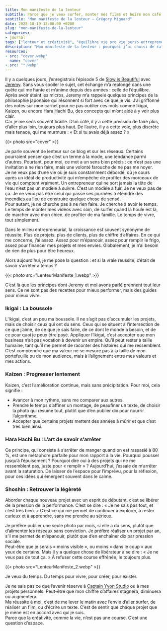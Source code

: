 ```yaml
---
title: Mon manifeste de la lenteur
subtitle: Parce que je veux surfer, monter mes films et boire mon café sans courir après le temps.
seotitle: "Mon manifeste de la lenteur — Grégory Mignard"
date: 2025-10-19 13:00:00 +0200
slug: "mon-manifeste-de-la-lenteur"
categories:
- journal
tags: ["lenteur et créativité", "équilibre vie pro vie perso entrepreneur", "refuser la croissance à tout prix", "philosophie japonaise et travail", "Ikigai pour les créateurs", "Kaizen et burn-out", "travailler moins mais mieux", "slow business", "artisanat numérique", "vivre de sa passion sans s’épuiser", "alternative à la productivité", "minimalisme professionnel", "créer avec intention", "dire non aux projets", "bien-être des entrepreneurs", "slow living et travail", "réussite sans croissance", "épanouissement professionnel", "trouver son rythme", "anti-hustle culture"]
description: "Mon manifeste de la lenteur : pourquoi j’ai choisi de ralentir, de refuser la croissance à tout prix, et de privilégier l’équilibre. Une réflexion inspirée par la philosophie japonaise et mon quotidien de créateur."
resources:
- src: "cover.webp"
  name: "cover"
- src: "*.webp"
---
```


Il y a quelques jours, j’enregistrais l’épisode 5 de [Slow is Beautiful](https://slowisbeautiful.substack.com/podcast) avec [Jeremy](https://jeremyjanin.com). Sans vous spoiler le sujet, cet échange m’a replongé dans une quête qui me hante et m’anime depuis des années : celle de l’équilibre. Après avoir éteint les micros, Jeremy m’a rappelé quelques principes de la philosophie japonaise qui résonnent si fort avec ce que je vis. J’ai griffonné des notes sur mon carnet pour ne pas oublier ces mots comme Ikigai, Kaizen, ou encore Hara Hachi Bu, des concepts qui m’ont aidé à y voir plus clair.  
Car je me sens souvent tiraillé. D’un côté, il y a cette pression de faire plus, d’aller plus loin, toujours plus haut.  De l’autre, il y a cette voix, plus discrète mais tenace, qui me murmure : « Et si tu avais déjà assez ? »

{{< photo src="cover" >}}

Je parle souvent de lenteur sur ce blog et sur les réseaux. Certains pourraient penser que c’est un terme à la mode, une tendance parmi d’autres. Pourtant, pour moi, ce mot a un sens bien précis : ce n’est pas une invitation à ne rien faire, mais une volonté farouche de ne pas me noyer.  
Je ne veux pas d’une vie où je suis constamment débordé, où je cours après un idéal de productivité qui m’empêche de profiter des morceaux de vie qui comptent vraiment. Un entrepreneur qui ne sort jamais la tête de l’eau n’est pas un modèle à suivre. C’est un modèle à fuir. Je ne veux pas de ça. Je ne veux pas être celui qui passe ses journées à éteindre des incendies au lieu de construire quelque chose de sensé.  
Pour autant, je ne cherche pas à ne rien faire. Je cherche à avoir le temps. Le temps de monter mes vidéos avec soin, de surfer quand la houle est là, de marcher avec mon chien, de profiter de ma famille. Le temps de vivre, tout simplement.

Dans le milieu entrepreneurial, la croissance est souvent synonyme de réussite. Plus de projets, plus de clients, plus de chiffre d’affaires. En ce qui me concerne, j’ai assez. Assez pour m’épanouir, assez pour remplir le frigo, assez pour financer mes projets et mes envies. Globalement, je n’ai besoin de rien de plus pour être heureux.  

Alors aujourd’hui, je me pose la question : et si la vraie réussite, c’était de savoir s’arrêter à temps ?

{{< photo src="LenteurManifeste_1.webp" >}}

C’est là que les principes dont Jeremy et moi avons parlé prennent tout leur sens. Ce ne sont pas des recettes pour mieux performer, mais des guides pour mieux vivre.

### Ikigai : La boussole

L’Ikigai, c’est un peu ma boussole. Il ne s’agit pas d’accumuler les projets, mais de choisir ceux qui ont du sens. Ceux qui se situent à l’intersection de ce que j’aime, de ce que je sais faire, de ce dont le monde a besoin, et de ce pour quoi je peux être payé. Appliquer l’Ikigai, c’est accepter que mon business n’ait pas vocation à devenir un empire. Qu’il peut rester à taille humaine, tant qu’il me permet de raconter des histoires qui me ressemblent. C’est comprendre que ma valeur ne se mesure pas à la taille de mon portefeuille ou de mon audience, mais à l’alignement entre mes valeurs et mes actions.

### Kaizen : Progresser lentement

Kaizen, c’est l’amélioration continue, mais sans précipitation. Pour moi, cela signifie :

* Avancer à mon rythme, sans me comparer aux autres.
* Prendre le temps d’affiner un montage, de peaufiner un texte, de choisir la photo qui résume tout, plutôt que d’en publier dix pour nourrir l’algorithme.  
* Accepter que certains projets mettent des années à mûrir et que c’est très bien ainsi.

### Hara Hachi Bu : L’art de savoir s’arrêter

Ce principe, qui consiste à s’arrêter de manger quand on est rassasié à 80 %, est une métaphore parfaite pour mon rapport à la vie. Pourquoi pousser jusqu’à l’épuisement ? Pourquoi dire oui à des projets qui ne me ressemblent pas, juste pour « remplir » ? Aujourd’hui, j’essaie de m’arrêter avant la saturation. De laisser de l’espace pour l’imprévu, pour la réflexion, pour ces idées qui émergent souvent dans le calme.

### Shoshin : Retrouver la légèreté

Aborder chaque nouveau projet avec un esprit de débutant, c’est se libérer de la pression de la performance. C’est se dire : « Je ne sais pas tout, et c’est très bien. » C’est ce qui me permet de continuer à explorer, à rester curieux et à apprendre, sans me prendre au sérieux.

Je préfère publier une seule photo par mois, si elle a du sens, plutôt que d’alimenter les réseaux sans conviction. Je préfère réaliser un projet par an, s’il me permet de m’épanouir, plutôt que d’en enchaîner dix par pression sociale.  
Peut-être que je serais « moins visible », ou moins « dans le coup » aux yeux de certains. Mais il y a quelque chose de libérateur à se dire : « Je ne veux pas de tout ça. » À refuser cette course effrénée, le toujours plus.

{{< photo src="LenteurManifeste_2.webp" >}}

Je veux du temps. Du temps pour vivre, pour créer, pour exister.

Je ne sais pas ce que l’avenir réserve à [Captain Yvon Studio](https://captainyvon.fr) ou à mes projets personnels. Peut-être que mon chiffre d’affaires stagnera, diminuera ou augmentera.  
Ma réussite à moi, c’est de me lever le matin avec l’envie d’aller surfer, de réaliser un film, ou d’écrire un texte. C’est de sentir que chaque projet que je mène est en accord avec qui je suis.  
Parce que la créativité, comme la vie, n’est pas une course. C’est une question d’espace.